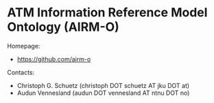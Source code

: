 ATM Information Reference Model Ontology (AIRM-O)
===

Homepage:
* https://github.com/airm-o

Contacts:
* Christoph G. Schuetz (christoph DOT schuetz AT jku DOT at)
* Audun Vennesland (audun DOT vennesland AT ntnu DOT no)
